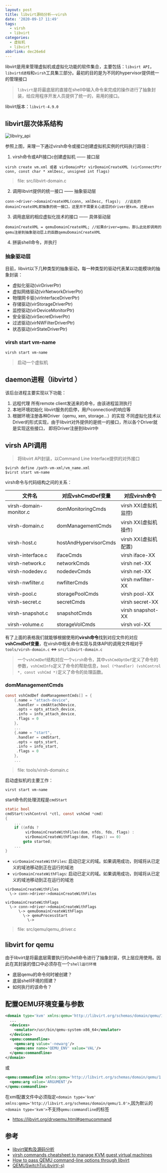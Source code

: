 ```yaml
---
layout: post
title: libvirt源码分析——virsh
date: '2020-09-17 11:49'
tags:
  - virsh
  - libvirt
categories:
  - 虚拟机
  - libvirt
abbrlink: dec26e6d
---
```


libvirt是用来管理虚拟机或虚拟化功能的软件集合，主要包括：`libvirt API`，`libvirtd进程`和`virsh`工具集三部分。最初的目的是为不同的hypervisor提供统一的管理接口

> `libvirt`是将最底层的直接在shell中输入命令来完成的操作进行了抽象封装，给应用程序开发人员提供了统一的，易用的接口。

<!--more-->

libvirt版本：`libvirt-4.9.0`

## libvirt层次体系结构

![libviry_api](/images/2020/09/libviry_api.png)

参照上图，来理一下通过virsh命令或接口创建虚拟机实例的代码执行路径：
1. virsh命令或API接口c创建虚拟机 —— 接口层
```
virsh create vm.xml 或者 virDomainPtr virDomainCreateXML (virConnectPtr conn, const char * xmlDesc, unsigned int flags)
```
> file: src/libvirt-domain.c

2. 调用libvirt提供的统一接口 —— 抽象驱动层
```
conn->driver->domainCreateXML(conn, xmlDesc, flags);  //此处的domainCreateXML即抽象的统一接口，这里并不需要关心底层的driver是kvm，还是xen
```

3. 调用底层的相应虚拟化技术的接口 —— 具体驱动层
```
domainCreateXML = qemuDomainCreateXML; //如果driver=qemu，那么此处即调用的qemu注册到抽象驱动层上的函数qemuDomainCreateXML
```

4. 拼装shell命令，并执行

### 抽象驱动层

目前，libvirt以下几种类型的抽象驱动，每一种类型的驱动代表某以功能模块的抽象封装：
- 虚拟化驱动(virDriverPtr)
- 虚拟网络驱动(virNetworkDriverPtr)
- 物理网卡驱(virInterfaceDriverPtr)
- 存储驱动(virStorageDriverPtr)
- 监控驱动(virDeviceMonitorPtr)
- 安全驱动(virSecretDriverPtr)
- 过滤驱动(virNWFilterDriverPtr)
- 状态驱动(virStateDriverPtr)

### virsh start vm-name

``` shell
virsh start vm-name
```
>启动一个虚拟机

## daemon进程（libvirtd ）
该后台进程主要实现以下功能：
1. 远程代理
      所有remote client发送来的命令，由该进程监测执行
2. 本地环境初始化
      libvirt服务的启停，用户connection的响应等
3. 根据环境注册各种Driver（qemu, xen, storage…）的实现
     不同虚拟化技术以Driver的形式实现，由于libvirt对外提供的是统一的接口，所以各个Driver就是实现这些接口， 即将Driver注册到libvirt中

## virsh API调用

> 将libvirt API封装，以Command Line Interface提供的对外接口

``` shell
$virsh define /path-vm-xml/vm_name.xml
$virst start vm-name
```

virsh命令与代码结构之间的关系：

| 文件名                 | 对应vshCmdDef变量     | 对应virsh命令        |
| ---------------------- | --------------------- | -------------------- |
| virsh-domain-monitor.c | domMonitoringCmds     | virsh XX(虚拟机监控) |
| virsh-domain.c         | domManagementCmds     | virsh XX(虚拟机操作) |
| virsh-host.c           | hostAndHypervisorCmds | virsh XX(虚拟机配置) |
| virsh-interface.c      | ifaceCmds             | virsh iface-XX       |
| virsh-network.c        | networkCmds           | virsh net-XX         |
| virsh-nodedev.c        | nodedevCmds           | virsh net-XX         |
| virsh-nwfilter.c       | nwfilterCmds          | virsh nwfilter-XX    |
| virsh-pool.c           | storagePoolCmds       | virsh pool-XX        |
| virsh-secret.c         | secretCmds            | virsh secret-XX      |
| virsh-snapshot.c       | snapshotCmds          | virsh snapshot-XX    |
| virsh-volume.c         | storageVolCmds        | virsh vol-XX         |

有了上面的表格我们就能够根据使用的**virsh命令**找到对应文件的对应**vshCmdDef变量**，在virsh中相关命令实现与具体API的调用文件相对于`tools/virsh-domain.c` <=> `src/libvirt-domain.c`

> 一个`vshCmdDef`结构对应一个`virsh`命令，其中`vshCmdOptDef`定义了命令的参数，`vshCmdInfo`定义了命令的帮助信息，`bool (*handler) (vshControl *, const vshCmd *)`定义了命令的处理函数。

### domManagementCmds

``` C
const vshCmdDef domManagementCmds[] = {
    {.name = "attach-device",
     .handler = cmdAttachDevice,
     .opts = opts_attach_device,
     .info = info_attach_device,
     .flags = 0
    },
    ...
    {.name = "start",
     .handler = cmdStart,
     .opts = opts_start,
     .info = info_start,
     .flags = 0
    },
    ...
```
> file: tools/virsh-domain.c

启动虚拟机的主要工作：
``` shell
virst start vm-name
```
start命令的处理流程是`cmdStart`

``` C
static bool
cmdStart(vshControl *ctl, const vshCmd *cmd)
{
    ...
    if ((nfds ?
         virDomainCreateWithFiles(dom, nfds, fds, flags) :
         virDomainCreateWithFlags(dom, flags)) == 0)
        goto started;
    ...
}
```
- `virDomainCreateWithFiles`: 启动已定义的域。如果调用成功，则域将从已定义的域池移动到正在运行的域池
- `virDomainCreateWithFlags`: 启动已定义的域。如果调用成功，则域将从已定义的域池移动到正在运行的域池

```
virDomainCreateWithFiles
  \-> conn->driver->domainCreateWithFiles
```

```
virDomainCreateWithFlags
  \-> conn->driver->domainCreateWithFlags
      \-> qemuDomainCreateWithFlags
        \-> qemuProcessStart
          \->
```
> file: src/qemu/qemu_driver.c

## libvirt for qemu

由于libvirt是将最底层需要执行的shell命令进行了抽象封装，供上层应用使用。因此在其封装的借口中必须存在一个`shell运行环境`
- 底层qemu的命令何时被创建？
- 底层shell环境的搭建？
- 如何执行的该命令？

## 配置QEMU环境变量与参数

``` xml
<domain type='kvm' xmlns:qemu='http://libvirt.org/schemas/domain/qemu/1.0'>
  ...
  <devices>
    <emulator>/usr/bin/qemu-system-x86_64</emulator>
  </devices>
  <qemu:commandline>
    <qemu:arg value='-newarg'/>
    <qemu:env name='QEMU_ENV' value='VAL'/>
  </qemu:commandline>
</domain>
```
或
``` xml
<qemu:commandline xmlns:qemu='http://libvirt.org/schemas/domain/qemu/1.0'>
  <qemu:arg value='ARGUMENT'/>
</qemu:commandline>
```

在xml配置文件中必须指定`<domain type='kvm' xmlns:qemu='http://libvirt.org/schemas/domain/qemu/1.0'>`,因为默认的`<domain type='kvm'>`不支持`qemu:commandline`的标签

- https://libvirt.org/drvqemu.html#qemucommand

## 参考

- [libvirt架构及源码分析](http://blog.chinaunix.net/uid-26133817-id-4909216.html)
- [virsh commands cheatsheet to manage KVM guest virtual machines](https://computingforgeeks.com/virsh-commands-cheatsheet/)
- [How to pass QEMU command-line options through libvirt](http://blog.vmsplice.net/2011/04/how-to-pass-qemu-command-line-options.html)
- [QEMUSwitchToLibvirt(-s)](https://wiki.libvirt.org/page/QEMUSwitchToLibvirt#-s_2)
